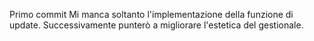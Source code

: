 Primo commit
Mi manca soltanto l'implementazione della funzione di update. Successivamente punterò a
migliorare l'estetica del gestionale. 
